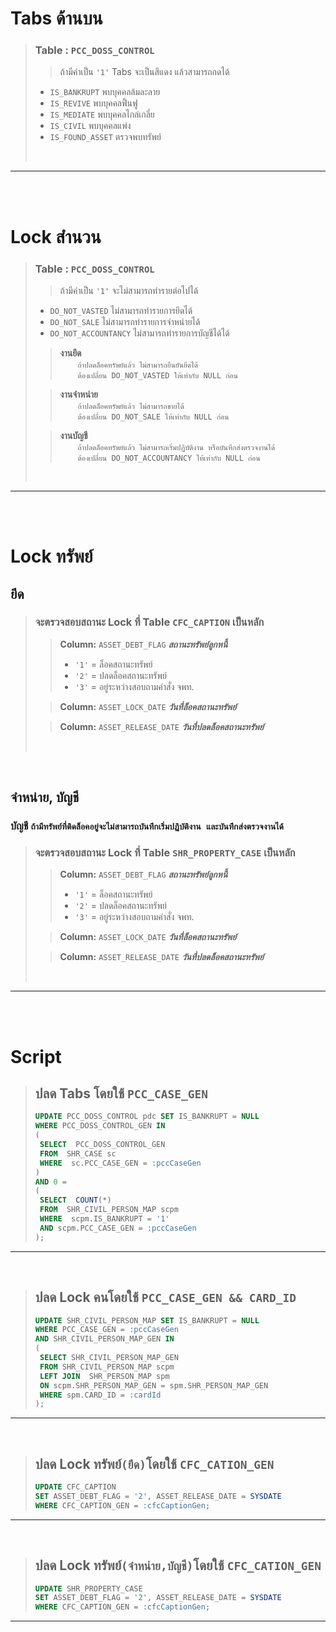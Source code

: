# Tabs ด้านบน
> ### **Table :** `PCC_DOSS_CONTROL`
>> ถ้ามีค่าเป็น `'1'` Tabs จะเป็นสีแดง แล้วสามารถกดได้
> - `IS_BANKRUPT` พบบุคคลล้มละลาย
> - `IS_REVIVE` พบบุคคลฟิ้นฟู
> - `IS_MEDIATE` พบบุคคลไกล่เกลี่ย
> - `IS_CIVIL` พบบุคคลแพ่ง
> - `IS_FOUND_ASSET` ตรวจพบทรัพย์
> <p>&nbsp;</p>
***
<br />
<br />

# Lock สำนวน
> ### **Table :** `PCC_DOSS_CONTROL`
>> ถ้ามีค่าเป็น `'1'` จะไม่สามารถทำรายต่อไปได้
> - `DO_NOT_VASTED` ไม่สามารถทำรายการยึดได้
> - `DO_NOT_SALE` ไม่สามารถทำรายการจำหน่ายได้
> - `DO_NOT_ACCOUNTANCY` ไม่สามารถทำรายการบัญชีได้ได้
>
>> **งานยึด** 
>> <br />&emsp;&emsp;`ถ้าปลดล็อคทรัพย์แล้ว ไม่สามารถยืนยันยึดได้ `
>> <br />&emsp;&emsp;`ต้องเปลี่ยน DO_NOT_VASTED ให้เท่ากับ NULL ก่อน`
>
>> **งานจำหน่าย** 
>> <br />&emsp;&emsp;`ถ้าปลดล็อคทรัพย์แล้ว ไม่สามารถขายได้ `
>> <br />&emsp;&emsp;`ต้องเปลี่ยน DO_NOT_SALE ให้เท่ากับ NULL ก่อน`
>
>> **งานบัญชี** 
>> <br />&emsp;&emsp;`ถ้าปลดล็อคทรัพย์แล้ว ไม่สามารถเริ่มปฏิบัติงาน หรือบันทึกส่งตรวจงานได้ `
>> <br />&emsp;&emsp;`ต้องเปลี่ยน DO_NOT_ACCOUNTANCY ให้เท่ากับ NULL ก่อน`
> <p>&nbsp;</p>
***
<br />
<br />

# Lock ทรัพย์
## ยึด
> ### **จะตรวจสอบสถานะ Lock ที่ Table `CFC_CAPTION` เป็นหลัก**
>> **Column:** `ASSET_DEBT_FLAG` ***สถานะทรัพย์ลูกหนี้***
>> - `'1'` = ล็อคสถานะทรัพย์ 
>> - `'2'` = ปลดล็อคสถานะทรัพย์ 
>> - `'3'` = อยู่ระหว่างสอบถามคำสั่ง จพท. <br />
>
>> **Column:** `ASSET_LOCK_DATE` ***วันที่ล็อคสถานะทรัพย์*** <br />
>
>> **Column:** `ASSET_RELEASE_DATE` ***วันที่ปลดล็อคสถานะทรัพย์*** 
> <p>&nbsp;</p>
<br />

## จำหน่าย, บัญชี 
### **บัญชี** `ถ้ามีทรัพย์ที่ติดล็อคอยู่จะไม่สามารถบันทึกเริ่มปฏิบัติงาน และบันทึกส่งตรวจงานได้`
> ### **จะตรวจสอบสถานะ Lock ที่ Table `SHR_PROPERTY_CASE` เป็นหลัก**
>> **Column:** `ASSET_DEBT_FLAG` ***สถานะทรัพย์ลูกหนี้***
>> - `'1'` = ล็อคสถานะทรัพย์ 
>> - `'2'` = ปลดล็อคสถานะทรัพย์ 
>> - `'3'` = อยู่ระหว่างสอบถามคำสั่ง จพท. <br />
>
>> **Column:** `ASSET_LOCK_DATE` ***วันที่ล็อคสถานะทรัพย์*** <br />
>
>> **Column:** `ASSET_RELEASE_DATE` ***วันที่ปลดล็อคสถานะทรัพย์*** 
> <p>&nbsp;</p>
***
<br />
<br />

# Script
> ## **ปลด Tabs โดยใช้** `PCC_CASE_GEN`
>```SQL
>UPDATE PCC_DOSS_CONTROL pdc SET IS_BANKRUPT = NULL
>WHERE PCC_DOSS_CONTROL_GEN IN 
>(
>  SELECT  PCC_DOSS_CONTROL_GEN 
>  FROM  SHR_CASE sc 
>  WHERE  sc.PCC_CASE_GEN = :pccCaseGen  
>) 
>AND 0 = 
>(
>  SELECT  COUNT(*) 
>  FROM  SHR_CIVIL_PERSON_MAP scpm 
>  WHERE  scpm.IS_BANKRUPT = '1'
>  AND scpm.PCC_CASE_GEN = :pccCaseGen  
>);
> ```
***
<br />

> ## **ปลด Lock คนโดยใช้** `PCC_CASE_GEN && CARD_ID`
>```SQL
>UPDATE SHR_CIVIL_PERSON_MAP SET IS_BANKRUPT = NULL 
>WHERE PCC_CASE_GEN = :pccCaseGen
>AND SHR_CIVIL_PERSON_MAP_GEN IN 
>( 
>  SELECT SHR_CIVIL_PERSON_MAP_GEN 
>  FROM SHR_CIVIL_PERSON_MAP scpm 
>  LEFT JOIN  SHR_PERSON_MAP spm 
>  ON scpm.SHR_PERSON_MAP_GEN = spm.SHR_PERSON_MAP_GEN 
>  WHERE spm.CARD_ID = :cardId
>);
>```
***
<br />

> ## **ปลด Lock ทรัพย์`(ยึด)`โดยใช้** `CFC_CATION_GEN`
>```SQL
> UPDATE CFC_CAPTION 
> SET ASSET_DEBT_FLAG = '2', ASSET_RELEASE_DATE = SYSDATE 
> WHERE CFC_CAPTION_GEN = :cfcCaptionGen;
>```
***
<br />

> ## **ปลด Lock ทรัพย์`(จำหน่าย,บัญชี)`โดยใช้** `CFC_CATION_GEN`
>```SQL
> UPDATE SHR_PROPERTY_CASE 
> SET ASSET_DEBT_FLAG = '2', ASSET_RELEASE_DATE = SYSDATE 
> WHERE CFC_CAPTION_GEN = :cfcCaptionGen;
>```
***
<br />